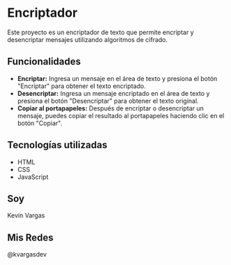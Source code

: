 # Encriptador

Este proyecto es un encriptador de texto que permite encriptar y desencriptar mensajes utilizando algoritmos de cifrado.

## Funcionalidades

- **Encriptar:** Ingresa un mensaje en el área de texto y presiona el botón "Encriptar" para obtener el texto encriptado.
- **Desencriptar:** Ingresa un mensaje encriptado en el área de texto y presiona el botón "Desencriptar" para obtener el texto original.
- **Copiar al portapapeles:** Después de encriptar o desencriptar un mensaje, puedes copiar el resultado al portapapeles haciendo clic en el botón "Copiar".

## Tecnologías utilizadas

- HTML
- CSS
- JavaScript

## Soy

Kevin Vargas

## Mis Redes

@kvargasdev